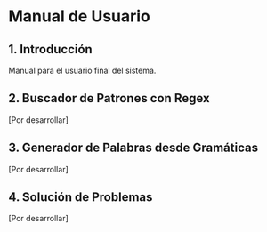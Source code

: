 # Manual de Usuario

## 1. Introducción
Manual para el usuario final del sistema.

## 2. Buscador de Patrones con Regex
[Por desarrollar]

## 3. Generador de Palabras desde Gramáticas  
[Por desarrollar]

## 4. Solución de Problemas
[Por desarrollar]